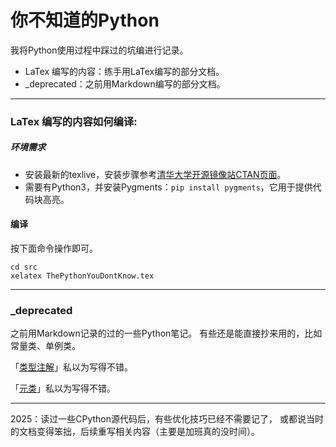 你不知道的Python
================================================================================

我将Python使用过程中踩过的坑编进行记录。

- LaTex 编写的内容：练手用LaTex编写的部分文档。
- \_deprecated：之前用Markdown编写的部分文档。

---

### LaTex 编写的内容如何编译:

##### 环境需求

- 安装最新的texlive，安装步骤参考[清华大学开源镜像站CTAN页面](https://mirrors.tuna.tsinghua.edu.cn/help/CTAN/)。
- 需要有Python3，并安装Pygments：`pip install pygments`，它用于提供代码块高亮。

#### 编译

按下面命令操作即可。
```shell
cd src
xelatex ThePythonYouDontKnow.tex
```

---

### \_deprecated

之前用Markdown记录的过的一些Python笔记。
有些还是能直接抄来用的，比如常量类、单例类。

「[类型注解](./_deprecated/类型注解.md)」私以为写得不错。

「[元类](./_deprecated/元类.md)」私以为写得不错。

---

2025：读过一些CPython源代码后，有些优化技巧已经不需要记了，
或都说当时的文档变得笨拙，后续重写相关内容（主要是加班真的没时间）。
